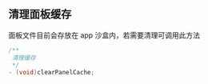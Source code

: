 ## 清理面板缓存

面板文件目前会存放在 app 沙盒内，若需要清理可调用此方法

```objective-c
/**
 清理缓存
 */
- (void)clearPanelCache;
```

